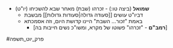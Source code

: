 * **שמואל** (ביצה טו:) \- זכרהו (שבת) מאחר שבא להשכיחו (יו"ט)
	* דביו"ט עושים [[סעודה גדולה|סעודות גדולות]] מבשבת
	* באמת "זכור… השבת" היינו קדושת היום, וזה אסמכתא
		* \[**רמב"ם** \- "זכרהו" פשוטו של מקרא, ומשו"כ נשים חייבות בה\]

#פרק_יוט_תשפה